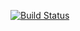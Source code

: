 [![Build Status](https://travis-ci.com/Mina-Amir/jasmine-ci.svg?branch=master)](https://travis-ci.com/Mina-Amir/jasmine-ci)
